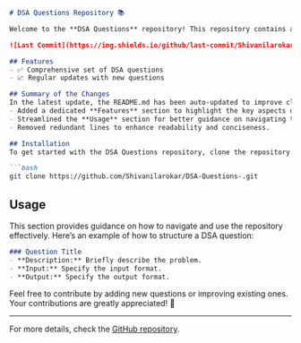 ```markdown
# DSA Questions Repository 📚

Welcome to the **DSA Questions** repository! This repository contains a comprehensive collection of Data Structures and Algorithms (DSA) questions designed to enhance your coding skills.

![Last Commit](https://img.shields.io/github/last-commit/Shivanilarokar/DSA-Questions-) ![License](https://img.shields.io/badge/license-MIT-blue)

## Features
- ✅ Comprehensive set of DSA questions
- 📈 Regular updates with new questions

## Summary of the Changes
In the latest update, the README.md has been auto-updated to improve clarity and structure. The following changes were made:
- Added a dedicated **Features** section to highlight the key aspects of the repository.
- Streamlined the **Usage** section for better guidance on navigating the repository.
- Removed redundant lines to enhance readability and conciseness.

## Installation
To get started with the DSA Questions repository, clone the repository to your local machine:

```bash
git clone https://github.com/Shivanilarokar/DSA-Questions-.git
```

## Usage
This section provides guidance on how to navigate and use the repository effectively. Here’s an example of how to structure a DSA question:

```markdown
### Question Title
- **Description:** Briefly describe the problem.
- **Input:** Specify the input format.
- **Output:** Specify the output format.
```

Feel free to contribute by adding new questions or improving existing ones. Your contributions are greatly appreciated! 🚀

---
For more details, check the [GitHub repository](https://github.com/Shivanilarokar/DSA-Questions-).
```